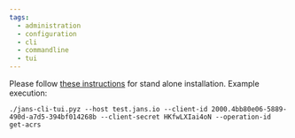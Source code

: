 ```yaml
---
tags:
  - administration
  - configuration
  - cli
  - commandline
  - tui
---
```


Please follow [these instructions](../jans-tui/README.md#standalone-installation) for stand alone installation. Example execution:

```
./jans-cli-tui.pyz --host test.jans.io --client-id 2000.4bb80e06-5889-490d-a7d5-394bf014268b --client-secret HKfwLXIai4oN --operation-id get-acrs

```

